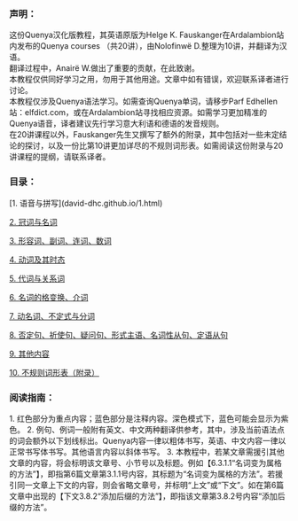 <h3>声明：</h3>
  这份Quenya汉化版教程，其英语原版为Helge K. Fauskanger在Ardalambion站内发布的Quenya courses （共20讲），由Nolofinwë D.整理为10讲，并翻译为汉语。<br>
  翻译过程中，Anairë W.做出了重要的贡献，在此致谢。<br>
  本教程仅供同好学习之用，勿用于其他用途。文章中如有错误，欢迎联系译者进行讨论。<br>
  本教程仅涉及Quenya语法学习。如需查询Quenya单词，请移步Parf Edhellen站：elfdict.com，或在Ardalambion站寻找相应资源。如需学习更加精准的Quenya语音，译者建议先行学习意大利语和德语的发音规则。<br>
  在20讲课程以外，Fauskanger先生又撰写了额外的附录，其中包括对一些未定结论的探讨，以及一份比第10讲更加详尽的不规则词形表。如需阅读这份附录与20讲课程的提纲，请联系译者。  

<h3>目录：</h3>
  [1. 语音与拼写](david-dhc.github.io/1.html)
  
  [2. 冠词与名词](david-dhc.github.io/2.html)
  
  [3. 形容词、副词、连词、数词](david-dhc.github.io/3.html)
  
  [4. 动词及其时态](david-dhc.github.io/4.html)
  
  [5. 代词与关系词](david-dhc.github.io/5.html)
  
  [6. 名词的格变换、介词](david-dhc.github.io/6.html)
  
  [7. 动名词、不定式与分词](david-dhc.github.io/7.html)
  
  [8. 否定句、祈使句、疑问句、形式主语、名词性从句、定语从句](david-dhc.github.io/8.html)
  
  [9. 其他内容](david-dhc.github.io/9.html)
  
  [10. 不规则词形表（附录）](david-dhc.github.io/0.html)

<h3>阅读指南：</h3>
  1. 红色部分为重点内容；蓝色部分是注释内容。深色模式下，蓝色可能会显示为紫色。
  2. 例句、例词一般附有英文、中文两种翻译供参考，其中，涉及当前语法点的词会额外以下划线标出。Quenya内容一律以粗体书写，英语、中文内容一律以正常书写体书写。其他语言内容以斜体书写。
  3. 本教程中，若某文章需援引其他文章的内容，将会标明该文章号、小节号以及标题。例如【6.3.1.1“名词变为属格的方法”】，即指第6篇文章第3.1.1号内容，其标题为“名词变为属格的方法”。若援引同一文章上下文的内容，则会省略文章号，并标明“上文”或“下文”。如在第6篇文章中出现的【下文3.8.2“添加后缀的方法”】，即指该文章第3.8.2号内容“添加后缀的方法”。
